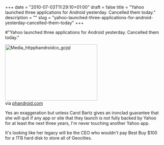 +++
date = "2010-07-03T11:29:10+01:00"
draft = false
title = "Yahoo launched three applications for Android yesterday. Cancelled them today."
description = ""
slug = "yahoo-launched-three-applications-for-android-yesterday-cancelled-them-today"
+++

#"Yahoo launched three applications for Android yesterday. Cancelled them today."


 <div class="posterous_bookmarklet_entry">
 <div class='p_embed p_image_embed'>
<img alt="Media_httpphandroidco_gcjql" height="183" src="http://getfile8.posterous.com/getfile/files.posterous.com/conoroneill/nujIJBglovGcJjssEFyirgoHcxvovfypFfkdqodhibBuDripCkjHsHqgemJg/media_httpphandroidco_gCJql.jpg.scaled500.jpg" width="300" />
</div>
<div class="posterous_quote_citation">via <a href="http://phandroid.com/2010/07/01/yahoo-mail-messenger-and-search-now-available-in-the-android-market/">phandroid.com</a></div>
 <p>Yes an exaggeration but unless Carol Bartz gives an ironclad guarantee that she will quit if any app or site that they launch is not fully backed by Yahoo for at least the next three years, I'm never touching another Yahoo app.
</p><p>It's looking like her legacy will be the CEO who wouldn't pay Best Buy $100 for a 1TB hard disk to store all of Geocities.</p></div>
 